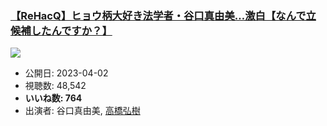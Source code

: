 ### [【ReHacQ】ヒョウ柄大好き法学者・谷口真由美…激白【なんで立候補したんですか？】](https://www.youtube.com/watch?v=Nkus0A5CNwk)
[![](https://img.youtube.com/vi/Nkus0A5CNwk/sddefault.jpg)](https://www.youtube.com/watch?v=Nkus0A5CNwk)
-   公開日: 2023-04-02
-   視聴数: 48,542
-   **いいね数: 764**
-   出演者: 谷口真由美, [高橋弘樹](/rehacq_fan/people/高橋弘樹 "wikilink")
